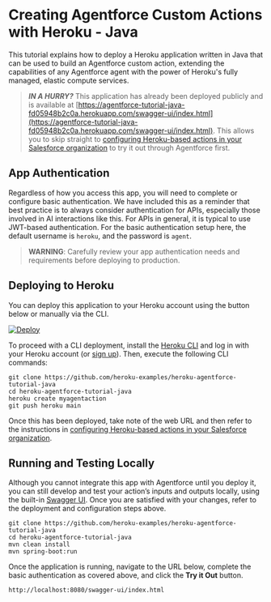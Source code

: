
Creating Agentforce Custom Actions with Heroku - Java
=====================================================

This tutorial explains how to deploy a Heroku application written in Java that can be used to build an Agentforce custom action, extending the capabilities of any Agentforce agent with the power of Heroku's fully managed, elastic compute services.

> **_IN A HURRY?_** This application has already been deployed publicly and is available at [https://agentforce-tutorial-java-fd05948b2c0a.herokuapp.com/swagger-ui/index.html](https://agentforce-tutorial-java-fd05948b2c0a.herokuapp.com/swagger-ui/index.html). This allows you to skip straight to [configuring Heroku-based actions in your Salesforce organization](https://github.com/heroku-examples/heroku-agentforce-tutorial?tab=readme-ov-file#step-2---creating-a-named-credential) to try it out through Agentforce first.

App Authentication
------------------

Regardless of how you access this app, you will need to complete or configure basic authentication. We have included this as a reminder that best practice is to always consider authentication for APIs, especially those involved in AI interactions like this. For APIs in general, it is typical to use JWT-based authentication. For the basic authentication setup here, the default username is `heroku`, and the password is `agent`.

> **WARNING**: Carefully review your app authentication needs and requirements before deploying to production.

Deploying to Heroku
-------------------

You can deploy this application to your Heroku account using the button below or manually via the CLI.

[![Deploy](https://www.herokucdn.com/deploy/button.svg)](https://heroku.com/deploy)

To proceed with a CLI deployment, install the [Heroku CLI](https://devcenter.heroku.com/articles/heroku-cli) and log in with your Heroku account (or [sign up](https://signup.heroku.com/)). Then, execute the following CLI commands:

```
git clone https://github.com/heroku-examples/heroku-agentforce-tutorial-java
cd heroku-agentforce-tutorial-java
heroku create myagentaction
git push heroku main
```

Once this has been deployed, take note of the web URL and then refer to the instructions in [configuring Heroku-based actions in your Salesforce organization](https://github.com/heroku-examples/heroku-agentforce-tutorial?tab=readme-ov-file#step-2---creating-a-named-credential).

Running and Testing Locally
---------------------------

Although you cannot integrate this app with Agentforce until you deploy it, you can still develop and test your action’s inputs and outputs locally, using the built-in [Swagger UI](https://swagger.io/tools/swagger-ui/). Once you are satisfied with your changes, refer to the deployment and configuration steps above.

```
git clone https://github.com/heroku-examples/heroku-agentforce-tutorial-java
cd heroku-agentforce-tutorial-java
mvn clean install
mvn spring-boot:run
```

Once the application is running, navigate to the URL below, complete the basic authentication as covered above, and click the **Try it Out** button.

```
http://localhost:8080/swagger-ui/index.html
```
